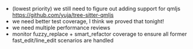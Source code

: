 * (lowest priority) we still need to figure out adding support for qmljs https://github.com/yuja/tree-sitter-qmljs
* we need better test coverage, I think we proved that tonight!
* we need multiple performance reviews
* monitor fuzzy_replace + smart_refactor coverage to ensure all former fast_edit/line_edit scenarios are handled
